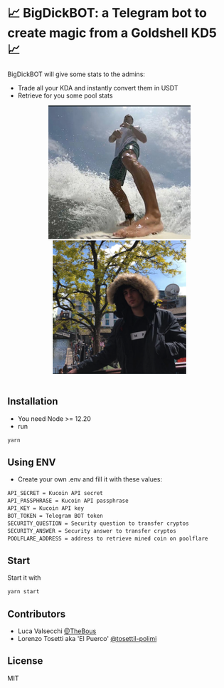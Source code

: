 # 📈 BigDickBOT: a Telegram bot to create magic from a Goldshell KD5 📈

BigDickBOT will give some stats to the admins:

- Trade all your KDA and instantly convert them in USDT
- Retrieve for you some pool stats

<div align="center">
  <a href="https://github.com/TheBous">
    <img src="big.png" alt="Icon" height="300"/>
  </a>
  <a href="https://github.com/TheBous">
    <img src="dick.png" alt="Icon" height="300"/>
  </a>
  <br>
  <br>
</div>

## Installation

- You need Node >= 12.20
- run 
```bash
yarn
```

## Using ENV

- Create your own .env and fill it with these values: 
```bash
API_SECRET = Kucoin API secret
API_PASSPHRASE = Kucoin API passphrase
API_KEY = Kucoin API key
BOT_TOKEN = Telegram BOT token
SECURITY_QUESTION = Security question to transfer cryptos
SECURITY_ANSWER = Security answer to transfer cryptos
POOLFLARE_ADDRESS = address to retrieve mined coin on poolflare
```

## Start

Start it with 
```bash
yarn start
```

## Contributors

- Luca Valsecchi [@TheBous](https://github.com/TheBous)
- Lorenzo Tosetti aka 'El Puerco' [@tosettil-polimi](https://github.com/tosettil-polimi)

## License

MIT